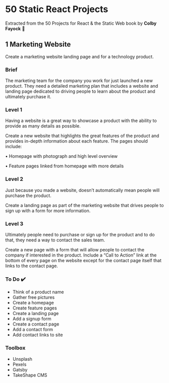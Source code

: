 # 50 Static React Projects

Extracted from the 50 Projects for React & the Static Web book by **Colby Fayock** 💙

## 1 Marketing Website

Create a marketing website landing page and
for a technology product.

### Brief

The marketing team for the company you work for just
launched a new product. They need a detailed marketing plan
that includes a website and landing page dedicated to driving
people to learn about the product and ultimately purchase it.

### Level 1

Having a website is a great way to showcase a product with the
ability to provide as many details as possible.

Create a new website that highlights the great features of the
product and provides in-depth information about each
feature. The pages should include:

• Homepage with photograph and high level overview

• Feature pages linked from homepage with more details

### Level 2

Just because you made a website, doesn’t automatically mean
people will purchase the product.

Create a landing page as part of the marketing website that
drives people to sign up with a form for more information.

### Level 3

Ultimately people need to purchase or sign up for the product
and to do that, they need a way to contact the sales team.

Create a new page with a form that will allow people to
contact the company if interested in the product. Include a
“Call to Action” link at the bottom of every page on the website
except for the contact page itself that links to the contact page.

### To Do ✔️

-  Think of a product name
-  Gather free pictures
-  Create a homepage
-  Create feature pages
-  Create a landing page
-  Add a signup form
-  Create a contact page
-  Add a contact form
-  Add contact links to site

### Toolbox

-  Unsplash
-  Pexels
-  Gatsby
-  TakeShape CMS
